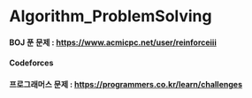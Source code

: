 # Algorithm_ProblemSolving

#### BOJ 푼 문제 : https://www.acmicpc.net/user/reinforceiii

#### Codeforces

#### 프로그래머스 문제 : https://programmers.co.kr/learn/challenges
